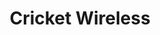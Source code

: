 ---
title: "Cricket Wireless"
url: /aurora/cricket-wireless-south-parker-road-3/
shop: mobile phone
---